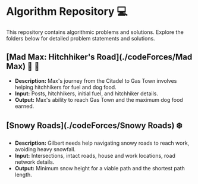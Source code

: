 # Algorithm Repository :computer:

This repository contains algorithmic problems and solutions. Explore the folders below for detailed problem statements and solutions.

## [Mad Max: Hitchhiker's Road](./codeForces/Mad Max) :walking: :red_car:

- **Description:** Max's journey from the Citadel to Gas Town involves helping hitchhikers for fuel and dog food.
- **Input:** Posts, hitchhikers, initial fuel, and hitchhiker details.
- **Output:** Max's ability to reach Gas Town and the maximum dog food earned.

## [Snowy Roads](./codeForces/Snowy Roads) :snowflake:

- **Description:** Gilbert needs help navigating snowy roads to reach work, avoiding heavy snowfall.
- **Input:** Intersections, intact roads, house and work locations, road network details.
- **Output:** Minimum snow height for a viable path and the shortest path length.

